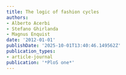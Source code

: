 ```yaml
---
title: The logic of fashion cycles
authors:
- Alberto Acerbi
- Stefano Ghirlanda
- Magnus Enquist
date: '2012-01-01'
publishDate: '2025-10-01T13:40:46.149562Z'
publication_types:
- article-journal
publication: '*PloS one*'
---
```

